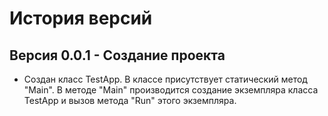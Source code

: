 ﻿# История версий
## Версия 0.0.1 - Создание проекта
* Создан класс TestApp.
В классе присутствует статический метод "Main". В методе "Main" производится создание экземпляра класса TestApp и вызов метода "Run" этого экземпляра.